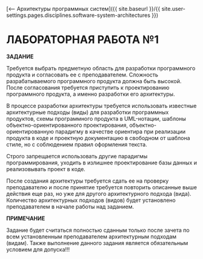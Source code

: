 [⟵ Архитектуры программных систем]({{ site.baseurl }}/{{ site.user-settings.pages.disciplines.software-system-architectures }})

# ЛАБОРАТОРНАЯ РАБОТА №1

**ЗАДАНИЕ**

Требуется выбрать предметную область для разработки программного продукта и согласовать ее с преподавателем. Сложность разрабатываемого программного продукта должна быть высокой. После согласования требуется приступить к проектированию программного продукта, а именно разработки его архитектуры.

В процессе разработки архитектуры требуется использовать известные архитектурные подходы (виды) для разработки программных продуктов, схемы программного продукта в UML-нотации, шаблоны объектно-ориентированного проектирования, объектно-ориентированную парадигму в качестве ориентира при реализации продукта в коде и проектную документацию в свободном от шаблона стиле, но с соблюдением правил оформления текста.

Строго запрещается использовать другие парадигмы программирования, уходить в излишнее проектирование базы данных и реализовывать проект в коде.

После создания архитектуры требуется сдать ее на проверку преподавателю и после принятие требуется повторить описанные выше действия еще раз, но уже для другого архитектурного подхода (вида). Количество архитектурных подходов (видов) будет установлено преподавателем в начале работы над заданием.

**ПРИМЕЧАНИЕ**

Задание будет считаться полностью сданным только после зачета по всем установленным преподавателем архитектурным подходам (видам). Также выполнение данного задания является обязательным условием для допуска!!!
